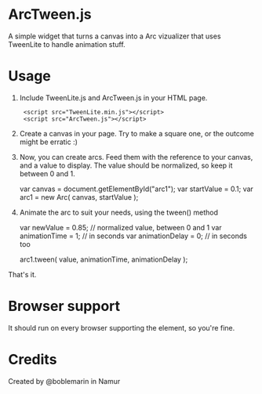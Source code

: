ArcTween.js
===========

A simple widget that turns a canvas into a Arc vizualizer that uses TweenLite to handle animation stuff.


Usage
=====


1. Include TweenLite.js and ArcTween.js in your HTML page.

		<script src="TweenLite.min.js"></script>
		<script src="ArcTween.js"></script>

2. Create a canvas in your page. Try to make a square one, or the outcome might be erratic :)

    <canvas id="arc1" width="120" height="120"></canvas>

3. Now, you can create arcs. Feed them with the reference to your canvas, and a value to display. The value should be normalized, so keep it between 0 and 1.

    var canvas = document.getElementById("arc1");
    var startValue = 0.1;
    var arc1 = new Arc( canvas, startValue );
  
4. Animate the arc to suit your needs, using the tween() method

    var newValue = 0.85; // normalized value, between 0 and 1
    var animationTime = 1; // in seconds
    var animationDelay = 0; // in seconds too
    
    arc1.tween( value, animationTime, animationDelay );
    
    
That's it.



Browser support
===============

It should run on every browser supporting the <canvas> element, so you're fine.



Credits
=======

Created by @boblemarin in Namur
